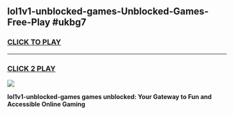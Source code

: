 
## lol1v1-unblocked-games-Unblocked-Games-Free-Play #ukbg7
<h3>
<a href="https://us.freeplayer.one?title=lol1v1-unblocked-games&ref=9M">CLICK TO PLAY</a></h3>
<hr>

<h3>
<a href="https://us.freeplayer.one?title=lol1v1-unblocked-games&ref=9M">CLICK 2 PLAY</a>
  
</h3>

<a href="https://us.freeplayer.one?title=lol1v1-unblocked-games&ref=9M"><img src="https://clearcache.store/games.png"></a>


**lol1v1-unblocked-games games unblocked: Your Gateway to Fun and Accessible Online Gaming**
